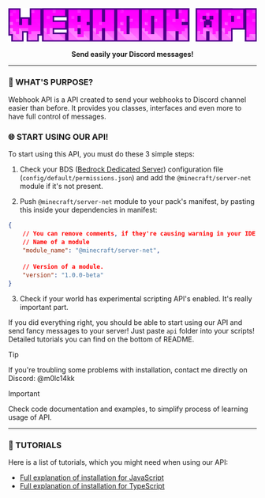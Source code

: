 <p align="center">
    <img src="assets/logo.png" alt="Webhook API" />
</p>

<p align="center">
    <b>Send easily your Discord messages!</b>
</p>

<hr/>

<h3>
    🔎 WHAT'S PURPOSE?
</h3>

<p>
    Webhook API is a API created to send your webhooks to Discord channel easier than before. It provides you classes, interfaces and even more to have full control of messages.
</p>

<h3>
    🌐 START USING OUR API!
</h3>

<p>
    To start using this API, you must do these 3 simple steps:
</p>

1. Check your BDS ([Bedrock Dedicated Server](https://www.minecraft.net/en-us/download/server/bedrock)) configuration file (`config/default/permissions.json`) and add the `@minecraft/server-net` module if it's not present.

2. Push `@minecraft/server-net` module to your pack's manifest, by pasting this inside your dependencies in manifest:
```json
{
    // You can remove comments, if they're causing warning in your IDE.
    // Name of a module
    "module_name": "@minecraft/server-net",

    // Version of a module.
    "version": "1.0.0-beta"
}
```

3. Check if your world has experimental scripting API's enabled. It's really important part.

<p>
    If you did everything right, you should be able to start using our API and send fancy messages to your server! Just paste <code>api</code> folder into your scripts! Detailed tutorials you can find on the bottom of README.
</p>

> [!TIP]
> If you're troubling some problems with installation, contact me directly on Discord: @m0lc14kk

> [!IMPORTANT]
> Check code documentation and examples, to simplify process of learning usage of API.

<hr />

<h3> 
    📢 TUTORIALS
</h3>

<p>
    Here is a list of tutorials, which you might need when using our API:
</p>

- [Full explanation of installation for JavaScript](./docs/js-installation.md)
- [Full explanation of installation for TypeScript](./docs/ts-installation.md)